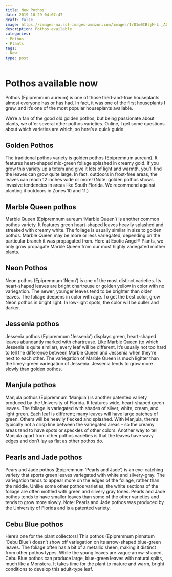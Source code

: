 ```yaml
---
title: New Pothos
date: 2019-10-29 04:07:47 
draft: false
image: https://images-na.ssl-images-amazon.com/images/I/81m0IBljM-L._AC_SL1500_.jpg
description: Pothos available
categories:
- Pothos
- Plants
tags:
- New
type: post
---
```


# Pothos available now

Pothos (Epipremnum aureum) is one of those tried-and-true houseplants almost everyone has or has had. In fact, it was one of the first houseplants I grew, and it’s one of the most popular houseplants available. 

We’re a fan of the good old golden pothos, but being passionate about plants, we offer several other pothos varieties. Online, I get some questions about which varieties are which, so here’s a quick guide.


## Golden Pothos

The traditional pothos variety is golden pothos (Epipremnum aureum). It features heart-shaped mid-green foliage splashed in creamy gold. If you grow this variety up a totem and give it lots of light and warmth, you’ll find the leaves can grow quite large. In fact, outdoors in frost-free areas, the leaves can reach 12 inches wide or more! (Note: golden pothos shows invasive tendencies in areas like South Florida. We recommend against planting it outdoors in Zones 10 and 11.)

## Marble Queen pothos

Marble Queen (Epipremnum aureum ‘Marble Queen’) is another common pothos variety. It features green heart-shaped leaves heavily splashed and streaked with creamy white. The foliage is usually similar in size to golden pothos. Marble Queen may be more or less variegated, depending on the particular branch it was propagated from. Here at Exotic Angel® Plants, we only grow propagate Marble Queen from our most highly variegated mother plants. 

## Neon Pothos

Neon pothos (Epipremnum ‘Neon’) is one of the most distinct varieties. Its heart-shaped leaves are bright chartreuse or golden yellow in color with no variegation. The newer, younger leaves tend to be brighter than older leaves. The foliage deepens in color with age. To get the best color, grow Neon pothos in bright light. In low-light spots, the color will be duller and darker. 

## Jessenia pothos

Jessenia pothos (Epipremnum ‘Jessenia’) displays green, heart-shaped leaves abundantly marked with chartreuse. Like Marble Queen (to which Jessenia is quite similar), every leaf will be different. It’s usually not too hard to tell the difference between Marble Queen and Jessenia when they’re next to each other. The variegation of Marble Queen is much lighter than the limey-green variegation of Jessenia. Jessenia tends to grow more slowly than golden pothos. 

## Manjula pothos

Manjula pothos (Epipremnum ‘Manjula’) is another patented variety produced by the University of Florida. It features wide, heart-shaped green leaves. The foliage is variegated with shades of silver, white, cream, and light green. Each leaf is different; many leaves will have large patches of green. Others will be heavily flecked and splashed. With Manjula, there’s typically not a crisp line between the variegated areas – so the creamy areas tend to have spots or speckles of other colors. Another way to tell Manjula apart from other pothos varieties is that the leaves have wavy edges and don’t lay as flat as other pothos do.

## Pearls and Jade pothos

Pears and Jade pothos (Epipremnum ‘Pearls and Jade’) is an eye-catching variety that sports green leaves variegated with white and silvery-gray. The variegation tends to appear more on the edges of the foliage, rather than the middle. Unlike some other pothos varieties, the white sections of the foliage are often mottled with green and silvery gray tones. Pearls and Jade pothos tends to have smaller leaves than some of the other varieties and tends to grow more slowly. 
Note: Pearls and Jade pothos was produced by the University of Florida and is a patented variety. 

## Cebu Blue pothos

Here’s one for the plant collectors! This pothos (Epipremnum pinnatum ‘Cebu Blue’) doesn’t show off variegation on its arrow-shaped blue-green leaves. The foliage often has a bit of a metallic sheen, making it distinct from other pothos types. While the young leaves are vague arrow-shaped, Cebu Blue pothos can produce large, blue-green leaves with natural splits, much like a Monstera. It takes time for the plant to mature and warm, bright conditions to develop this adult-type leaf.

